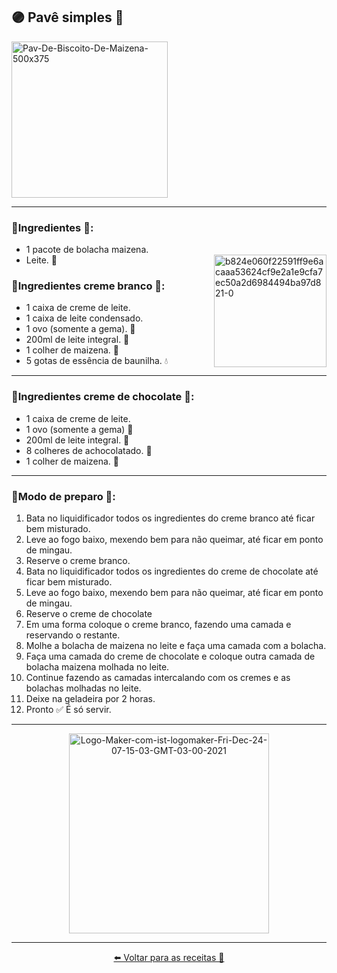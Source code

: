 ## 🟣 Pavê simples 🥮
<a href="https://imgbb.com/">
  <img height= "250" src="https://i.ibb.co/VMYhLtp/Pav-De-Biscoito-De-Maizena-500x375.jpg" alt="Pav-De-Biscoito-De-Maizena-500x375" border="0" /></a>

---

### 🔸Ingredientes 📝:
- 1 pacote de bolacha maizena. 
- Leite. 🥛 <a href="https://imgbb.com/"><img align= "right" height= "180" src="https://i.ibb.co/cw2gQcf/b824e060f22591ff9e6acaaa53624cf9e2a1e9cfa7ec50a2d6984494ba97d821-0.png" alt="b824e060f22591ff9e6acaaa53624cf9e2a1e9cfa7ec50a2d6984494ba97d821-0" border="0" /></a>

### 🔸Ingredientes creme branco 📝:
- 1 caixa de creme de leite. 
- 1 caixa de leite condensado.
- 1 ovo (somente a gema). 🥚
- 200ml de leite integral. 🥛
- 1 colher de maizena. 🥄
- 5 gotas de essência de baunilha. 💧

---

### 🔸Ingredientes creme de chocolate 📝:
- 1 caixa de creme de leite.
- 1 ovo (somente a gema) 🥚
- 200ml de leite integral. 🥛
- 8 colheres de achocolatado. 🍫
- 1 colher de maizena. 🥄

---

### 🔸Modo de preparo 💬: 
1. Bata no liquidificador todos os ingredientes do creme branco até ficar bem misturado.
2. Leve ao fogo baixo, mexendo bem para não queimar,  até ficar em ponto de mingau.
3. Reserve o creme branco.
4. Bata no liquidificador todos os ingredientes do creme de chocolate até ficar bem misturado.
5. Leve ao fogo baixo, mexendo bem para não queimar,  até ficar em ponto de mingau.
6. Reserve o creme de chocolate 
7. Em uma forma coloque o creme branco, fazendo uma camada e reservando o restante.
8. Molhe a bolacha de maizena no leite e faça uma camada com a bolacha.
9. Faça uma camada do creme de chocolate e coloque outra camada de bolacha maizena molhada no leite.
10. Continue fazendo as camadas intercalando com os cremes e as bolachas molhadas no leite.
11. Deixe na geladeira por 2 horas.
12. Pronto ✅ É só servir.

---

<div align= "center">
   <a href="https://ibb.co/sKbGLL7">
     <img height= "320" src="https://i.ibb.co/3p4qttK/Logo-Maker-com-ist-logomaker-Fri-Dec-24-07-15-03-GMT-03-00-2021.png" alt="Logo-Maker-com-ist-logomaker-Fri-Dec-24-07-15-03-GMT-03-00-2021" border="0" /></a>
</div>

---

<div align= "center">

[⬅️ Voltar para as receitas 📝](https://github.com/Ruths2/livro-receitas)
</div>
